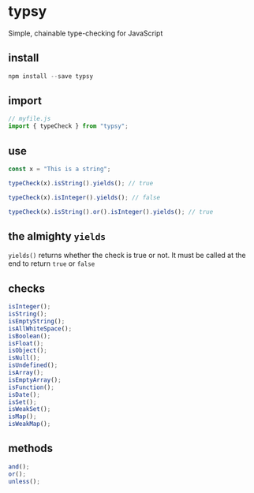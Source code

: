 # typsy

Simple, chainable type-checking for JavaScript

## install

```js
npm install --save typsy
```

## import

```js
// myfile.js
import { typeCheck } from "typsy";
```

## use

```js
const x = "This is a string";

typeCheck(x).isString().yields(); // true

typeCheck(x).isInteger().yields(); // false

typeCheck(x).isString().or().isInteger().yields(); // true
```

## the almighty `yields`

`yields()` returns whether the check is true or not. It must be called at the end to return `true` or `false`

## checks

```js
isInteger();
isString();
isEmptyString();
isAllWhiteSpace();
isBoolean();
isFloat();
isObject();
isNull();
isUndefined();
isArray();
isEmptyArray();
isFunction();
isDate();
isSet();
isWeakSet();
isMap();
isWeakMap();
```

## methods

```js
and();
or();
unless();
```
